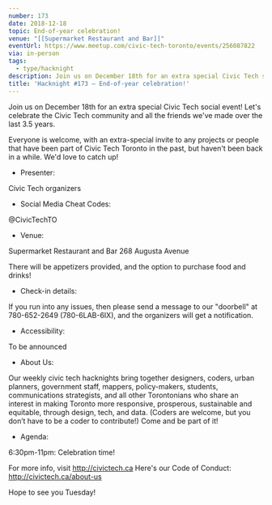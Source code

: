 ```yaml
---
number: 173
date: 2018-12-18
topic: End-of-year celebration!
venue: "[[Supermarket Restaurant and Bar]]"
eventUrl: https://www.meetup.com/civic-tech-toronto/events/256087822
via: in-person
tags:
  - type/hacknight
description: Join us on December 18th for an extra special Civic Tech social event! Let's celebrate the Civic Tech community and all the friends we've made over the last 3.5 years.
title: 'Hacknight #173 – End-of-year celebration!'
---
```


Join us on December 18th for an extra special Civic Tech social event!
Let's celebrate the Civic Tech community and all the friends we've made over the last 3.5 years.

Everyone is welcome, with an extra-special invite to any projects or people that have been part of Civic Tech Toronto in the past, but haven't been back in a while. We'd love to catch up!

+ Presenter:

Civic Tech organizers

+ Social Media Cheat Codes:

@CivicTechTO

+ Venue:

Supermarket Restaurant and Bar
268 Augusta Avenue

There will be appetizers provided, and the option to purchase food and drinks!

+ Check-in details:

If you run into any issues, then please send a message to our "doorbell" at 780-652-2649 (780-6LAB-6IX), and the organizers will get a notification.

+ Accessibility:

To be announced

+ About Us:

Our weekly civic tech hacknights bring together designers, coders, urban planners, government staff, mappers, policy-makers, students, communications strategists, and all other Torontonians who share an interest in making Toronto more responsive, prosperous, sustainable and equitable, through design, tech, and data. (Coders are welcome, but you don’t have to be a coder to contribute!) Come and be part of it!

+ Agenda:

6:30pm-11pm: Celebration time!

For more info, visit http://civictech.ca
Here's our Code of Conduct: http://civictech.ca/about-us

Hope to see you Tuesday!